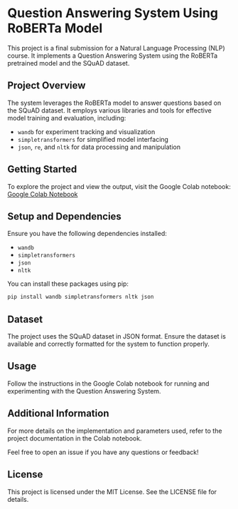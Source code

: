 # Question Answering System Using RoBERTa Model

This project is a final submission for a Natural Language Processing (NLP) course. It implements a Question Answering System using the RoBERTa pretrained model and the SQuAD dataset.

## Project Overview

The system leverages the RoBERTa model to answer questions based on the SQuAD dataset. It employs various libraries and tools for effective model training and evaluation, including:

- `wandb` for experiment tracking and visualization
- `simpletransformers` for simplified model interfacing
- `json`, `re`, and `nltk` for data processing and manipulation

## Getting Started

To explore the project and view the output, visit the Google Colab notebook:
[Google Colab Notebook](https://colab.research.google.com/drive/19w78i7DX12QjKwtjjaBC0u9YSPUVddK4?authuser=2#scrollTo=x6Z1MMdbGGtx)

## Setup and Dependencies

Ensure you have the following dependencies installed:

- `wandb`
- `simpletransformers`
- `json`
- `nltk`

You can install these packages using pip:

```bash
pip install wandb simpletransformers nltk json
```

## Dataset

The project uses the SQuAD dataset in JSON format. Ensure the dataset is available and correctly formatted for the system to function properly.

## Usage

Follow the instructions in the Google Colab notebook for running and experimenting with the Question Answering System.

## Additional Information

For more details on the implementation and parameters used, refer to the project documentation in the Colab notebook.

Feel free to open an issue if you have any questions or feedback!

## License

This project is licensed under the MIT License. See the LICENSE file for details.
